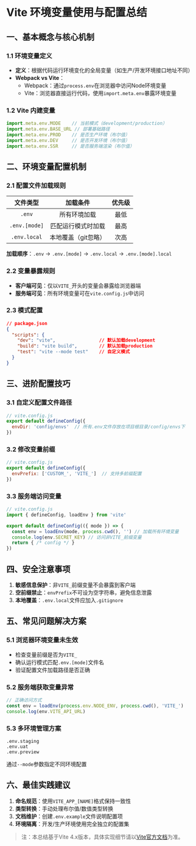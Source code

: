 # Vite 环境变量使用与配置总结

## 一、基本概念与核心机制
### 1.1 环境变量定义
- **定义**：根据代码运行环境变化的全局变量（如生产/开发环境接口地址不同）
- **Webpack vs Vite**：
  - Webpack：通过`process.env`在浏览器中访问Node环境变量
  - Vite：浏览器直接运行代码，使用`import.meta.env`暴露环境变量

### 1.2 Vite 内建变量
```javascript
import.meta.env.MODE    // 当前模式（development/production）
import.meta.env.BASE_URL // 部署基础路径
import.meta.env.PROD    // 是否生产环境（布尔值）
import.meta.env.DEV     // 是否开发环境（布尔值）
import.meta.env.SSR     // 是否服务端渲染（布尔值）
```

## 二、环境变量配置机制

### 2.1 配置文件加载规则

|   文件类型    |      加载条件       | 优先级 |
| :-----------: | :-----------------: | :----: |
|    `.env`     |    所有环境加载     |  最低  |
| `.env.[mode]` | 匹配运行模式时加载  |  最高  |
| `.env.local`  | 本地覆盖（git忽略） |  次高  |

**加载顺序**：`.env` → `.env.[mode]` → `.env.local` → `.env.[mode].local`

### 2.2 变量暴露规则

- **客户端可见**：仅以`VITE_`开头的变量会暴露给浏览器端
- **服务端可见**：所有环境变量可在`vite.config.js`中访问

### 2.3 模式配置

```json
// package.json
{
  "scripts": {
    "dev": "vite",                // 默认加载development
    "build": "vite build",        // 默认加载production 
    "test": "vite --mode test"    // 自定义模式
  }
}
```

## 三、进阶配置技巧

### 3.1 自定义配置文件路径

```javascript
// vite.config.js
export default defineConfig({
  envDir: 'config/envs'  // 所有.env文件存放在项目根目录/config/envs下
})
```

### 3.2 修改变量前缀

```javascript
// vite.config.js
export default defineConfig({
  envPrefix: ['CUSTOM_', 'VITE_']  // 支持多前缀配置
})
```

### 3.3 服务端访问变量

```javascript
// vite.config.js
import { defineConfig, loadEnv } from 'vite'

export default defineConfig(({ mode }) => {
  const env = loadEnv(mode, process.cwd(), '') // 加载所有环境变量
  console.log(env.SECRET_KEY) // 访问非VITE_前缀变量
  return { /* config */ }
})
```

## 四、安全注意事项

1. **敏感信息保护**：非`VITE_`前缀变量不会暴露到客户端
2. **空前缀禁止**：`envPrefix`不可设为空字符串，避免信息泄露
3. **本地覆盖**：`.env.local`文件应加入`.gitignore`

## 五、常见问题解决方案

### 5.1 浏览器环境变量未生效

- 检查变量前缀是否为`VITE_`
- 确认运行模式匹配`.env.[mode]`文件名
- 验证配置文件加载路径是否正确

### 5.2 服务端获取变量异常

```javascript
// 正确访问方式
const env = loadEnv(process.env.NODE_ENV, process.cwd(), 'VITE_')
console.log(env.VITE_API_URL)
```

### 5.3 多环境管理方案

```shell
.env.staging
.env.uat
.env.preview
```

通过`--mode`参数指定不同环境配置

## 六、最佳实践建议

1. **命名规范**：使用`VITE_APP_[NAME]`格式保持一致性
2. **类型转换**：手动处理布尔值/数值类型转换
3. **文档维护**：创建`.env.example`文件说明配置项
4. **环境隔离**：开发/生产环境使用完全独立的配置集

> 注：本总结基于Vite 4.x版本，具体实现细节请以[Vite官方文档](https://vitejs.dev/guide/env-and-mode.html)为准。